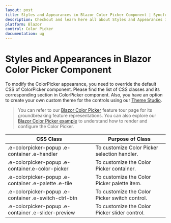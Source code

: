```yaml
---
layout: post
title: Styles and Appearances in Blazor Color Picker Component | Syncfusion
description: Checkout and learn here all about Styles and Appearances in Syncfusion Blazor Color Picker component and more.
platform: Blazor
control: Color Picker
documentation: ug
---
```


# Styles and Appearances in Blazor Color Picker Component

To modify the ColorPicker appearance, you need to override the default CSS of ColorPicker component. Please find the list of CSS classes and its corresponding section in ColorPicker component. Also, you have an option to create your own custom theme for the controls using our [Theme Studio](https://blazor.syncfusion.com/themestudio/?theme=material).

> You can refer to our [Blazor Color Picker](https://www.syncfusion.com/blazor-components/blazor-color-picker) feature tour page for its groundbreaking feature representations. You can also explore our [Blazor Color Picker example](https://blazor.syncfusion.com/demos/color-picker/default-functionalities?theme=bootstrap5) to understand how to render and configure the Color Picker.

|CSS Class | Purpose of Class|
|-----|-----|
|.e-colorpicker-popup .e-container .e-handler|To customize Color Picker selection handler. |
|.e-colorpicker-popup .e-container.e-color-picker|To customize the Color Picker container. |
|.e-colorpicker-popup .e-container .e-palette .e-tile|To customize the Color Picker palette item. |
|.e-colorpicker-popup .e-container .e-switch-ctrl-btn |To customize the Color Picker switch control. |
|.e-colorpicker-popup .e-container .e-slider-preview|To customize the Color Picker slider control. |